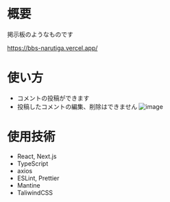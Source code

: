 # 概要

掲示板のようなものです

https://bbs-narutiga.vercel.app/

# 使い方

- コメントの投稿ができます
- 投稿したコメントの編集、削除はできません
![image](https://github.com/narutiga/bbs/assets/100295602/2e591dec-365e-4c3f-880e-b9b59e32e414)

# 使用技術

- React, Next.js
- TypeScript
- axios
- ESLint, Prettier
- Mantine
- TaliwindCSS
